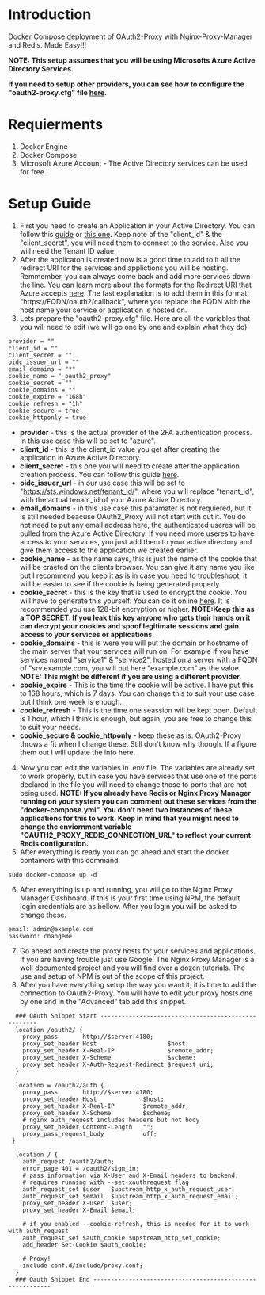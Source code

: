 # Introduction 
Docker Compose deployment of OAuth2-Proxy with Nginx-Proxy-Manager and Redis. Made Easy!!!

**NOTE: This setup assumes that you will be using Microsofts Azure Active Directory Services.**

**If you need to setup other providers, you can see how to configure the "oauth2-proxy.cfg" file [here](https://oauth2-proxy.github.io/oauth2-proxy/docs/configuration/oauth_provider).**


# Requierments
1. Docker Engine
2. Docker Compose
3. Microsoft Azure Account - The Active Directory services can be used for free.

# Setup Guide
1. First you need to create an Application in your Active Directory. You can follow this [guide](https://oauth2-proxy.github.io/oauth2-proxy/docs/configuration/oauth_provider#azure-auth-provider) or [this one](https://docs.microsoft.com/en-us/azure/active-directory/develop/quickstart-register-app). Keep note of the "client_id" & the "client_secret", you will need them to connect to the service. Also you will need the Tenant ID value.
2. After the applicaton is created now is a good time to add to it all the redirect URI for the services and applictions you will be hosting. Remmember, you can always come back and add more services down the line. You can learn more about the formats for the Redirect URI that Azure accepts [here](https://docs.microsoft.com/en-us/azure/active-directory/develop/reply-url). The fast explanation is to add them in this format: "https://FQDN/oauth2/callback", where you replace the FQDN with the host name your service or application is hosted on.
3. Lets prepare the "oauth2-proxy.cfg" file.
Here are all the variables that you will need to edit (we will go one by one and explain what they do):
```code
provider = ""
client_id = ""
client_secret = ""
oidc_issuer_url = ""
email_domains = "*"
cookie_name = "_oauth2_proxy"
cookie_secret = ""
cookie_domains = ""
cookie_expire = "168h"
cookie_refresh = "1h"
cookie_secure = true
cookie_httponly = true
```
- **provider** - this is the actual provider of the 2FA authentication process. In this use case this will be set to "azure".
- **client_id** - this is the client_id value you get after creating the application in Azure Active Directory.
- **client_secret** - this one you will need to create after the application creation process. You can follow this guide [here](https://docs.microsoft.com/en-us/azure/active-directory/develop/quickstart-register-app#add-a-client-secret).
- **oidc_issuer_url** - in our use case this will be set to "https://sts.windows.net/tenant_id/", where you will replace "tenant_id", with the actual tenant_id of your Azure Active Directory.
- **email_domains** - in this use case this paramater is not requiered, but it is still needed beacuse OAuth2_Proxy will not start with out it. You do not need to put any email address here, the authenticated useres will be pulled from the Azure Active Directory. If you need more useres to have access to your services, you just add them to your active directory and give them access to the application we created earlier.
- **cookie_name** - as the name says, this is just the name of the cookie that will be craeted on the clients browser. You can give it any name you like but I recommend you keep it as is in case you need to troubleshoot, it will be easier to see if the cookie is being generated properly.
- **cookie_secret** - this is the key that is used to encrypt the cookie. You will have to generate this yourself. You can do it online [here](https://www.allkeysgenerator.com/Random/Security-Encryption-Key-Generator.aspx). It is recommended you use 128-bit encryption or higher. **NOTE:Keep this as a TOP SECRET. If you leak this key anyone who gets their hands on it can decrypt your cookies and spoof legitimate sessions and gain access to your services or applications.**
- **cookie_domains** - this is were you will put the domain or hostname of the main server that your services will run on. For example if you have services named "service1" & "service2", hosted on a server with a FQDN of "srv.example.com, you will put here "example.com" as the value. **NOTE: This might be different if you are using a different provider.**
- **cookie_expire** - This is the time the cookie will be active. I have put this to 168 hours, which is 7 days. You can change this to suit your use case but I think one week is enough.
- **cookie_refresh** - This is the time one seassion will be kept open. Default is 1 hour, which I think is enough, but again, you are free to change this to suit your needs.
- **cookie_secure & cookie_httponly** - keep these as is. OAuth2-Proxy throws a fit when I change these. Still don't know why though. If a figure them out I will update the info here.
4. Now you can edit the variables in .env file. The variables are already set to work properly, but in case you have services that use one of the ports declared in the file you will need to change those to ports that are not being used. **NOTE: If you already have Redis or Nginx Proxy Manager running on your system you can comment out these services from the "docker-compose.yml". You don't need two instances of these applications for this to work. Keep in mind that you might need to change the enviornment variable "OAUTH2_PROXY_REDIS_CONNECTION_URL" to reflect your current Redis configuration.**
5. After everything is ready you can go ahead and start the docker containers with this command:
```shell
sudo docker-compose up -d
```
6. After everything is up and running, you will go to the Nginx Proxy Manager Dashboard. If this is your first time using NPM, the default login credentials are as bellow. After you login you will be asked to change these.
```code
email: admin@example.com
password: changeme
```
7. Go ahead and create the proxy hosts for your services and applications. If you are having trouble just use Google. The Nginx Proxy Manager is a well documented project and you will find over a dozen tutorials. The use and setup of NPM is out of the scope of this project.
8. After you have everything setup the way you want it, it is time to add the connection to OAuth2-Proxy.
You will have to edit your proxy hosts one by one and in the "Advanced" tab add this snippet.
```nginx
  ### OAuth Snippet Start ----------------------------------------------------
  location /oauth2/ {
    proxy_pass       http://$server:4180;
    proxy_set_header Host                    $host;
    proxy_set_header X-Real-IP               $remote_addr;
    proxy_set_header X-Scheme                $scheme;
    proxy_set_header X-Auth-Request-Redirect $request_uri; 
  }
 
  location = /oauth2/auth {
    proxy_pass       http://$server:4180;
    proxy_set_header Host             $host;
    proxy_set_header X-Real-IP        $remote_addr;
    proxy_set_header X-Scheme         $scheme;
    # nginx auth_request includes headers but not body
    proxy_set_header Content-Length   "";
    proxy_pass_request_body           off;
 }
 
  location / {
    auth_request /oauth2/auth;
    error_page 401 = /oauth2/sign_in;
    # pass information via X-User and X-Email headers to backend,
    # requires running with --set-xauthrequest flag
    auth_request_set $user   $upstream_http_x_auth_request_user;
    auth_request_set $email  $upstream_http_x_auth_request_email;
    proxy_set_header X-User  $user;
    proxy_set_header X-Email $email;
 
    # if you enabled --cookie-refresh, this is needed for it to work with auth_request
    auth_request_set $auth_cookie $upstream_http_set_cookie;
    add_header Set-Cookie $auth_cookie;

    # Proxy!
    include conf.d/include/proxy.conf;
  }
  ### Oauth Snippet End ----------------------------------------------------------
  ```
